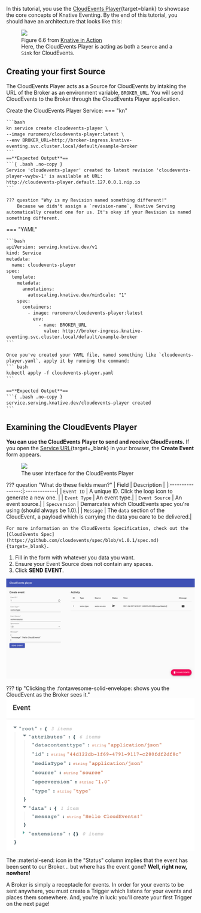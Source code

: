 In this tutorial, you use the [CloudEvents Player](https://github.com/ruromero/cloudevents-player){target=blank} to showcase the core concepts of Knative Eventing. By the end of this tutorial, you should have an architecture that looks like this:

<figure>
  <img src="../images/event_diagram.png" draggable="false">
  <figcaption>Figure 6.6 from <a href = "https://www.manning.com/books/knative-in-action" target="_blank">Knative in Action</a> <br>
Here, the CloudEvents Player is acting as both a <code>Source</code> and a <code>Sink</code> for CloudEvents.
  </figcaption>
</figure>

## Creating your first Source
The CloudEvents Player acts as a Source for CloudEvents by intaking the URL of the Broker as an environment variable, `BROKER_URL`. You will send CloudEvents to the Broker through the CloudEvents Player application.

Create the CloudEvents Player Service:
=== "kn"

    ```bash
    kn service create cloudevents-player \
    --image ruromero/cloudevents-player:latest \
    --env BROKER_URL=http://broker-ingress.knative-eventing.svc.cluster.local/default/example-broker
    ```
    ==**Expected Output**==
    ```{ .bash .no-copy }
    Service 'cloudevents-player' created to latest revision 'cloudevents-player-vwybw-1' is available at URL:
    http://cloudevents-player.default.127.0.0.1.nip.io
    ```

    ??? question "Why is my Revision named something different!"
        Because we didn't assign a `revision-name`, Knative Serving automatically created one for us. It's okay if your Revision is named something different.

=== "YAML"

    ```bash
    apiVersion: serving.knative.dev/v1
    kind: Service
    metadata:
      name: cloudevents-player
    spec:
      template:
        metadata:
          annotations:
            autoscaling.knative.dev/minScale: "1"
        spec:
          containers:
            - image: ruromero/cloudevents-player:latest
              env:
                - name: BROKER_URL
                  value: http://broker-ingress.knative-eventing.svc.cluster.local/default/example-broker
    ```

    Once you've created your YAML file, named something like `cloudevents-player.yaml`, apply it by running the command:
    ``` bash
    kubectl apply -f cloudevents-player.yaml
    ```

    ==**Expected Output**==
    ```{ .bash .no-copy }
    service.serving.knative.dev/cloudevents-player created
    ```

## Examining the CloudEvents Player
**You can use the CloudEvents Player to send and receive CloudEvents.** If you open the [Service URL](http://cloudevents-player.default.127.0.0.1.nip.io){target=_blank} in your browser, the **Create Event** form appears.

<figure>
  <img src="../images/event_form.png" draggable="false">
  <figcaption>The user interface for the CloudEvents Player</figcaption>
</figure>

??? question "What do these fields mean?"
    | Field          | Description |
    |:----------------:|:-------------|
    | `Event ID`     | A unique ID. Click the loop icon to generate a new one.   |
    | `Event Type`   | An event type.|
    | `Event Source` | An event source.|
    | `Specversion`  | Demarcates which CloudEvents spec you're using (should always be 1.0).|
    | `Message`      | The `data` section of the CloudEvent, a payload which is carrying the data you care to be delivered.|

    For more information on the CloudEvents Specification, check out the [CloudEvents Spec](https://github.com/cloudevents/spec/blob/v1.0.1/spec.md){target=_blank}.

  1. Fill in the form with whatever you data you want.
  1. Ensure your Event Source does not contain any spaces.
  1. Click **SEND EVENT**.

![CloudEvents Player Send](images/event_sent.png)


??? tip "Clicking the :fontawesome-solid-envelope: shows you the CloudEvent as the Broker sees it."
    ![Event_Details](images/event_details.png)

The :material-send: icon in the "Status" column implies that the event has been sent to our Broker... but where has the event gone? **Well, right now, nowhere!**

A Broker is simply a receptacle for events. In order for your events to be sent anywhere, you must create a Trigger which listens for your events and places them somewhere. And, you're in luck: you'll create your first Trigger on the next page!
